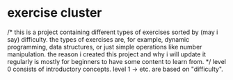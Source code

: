 # exercise cluster

/*  this is a project containing different types of exercises sorted by (may i say) difficulty. the types of exercises are, for example, dynamic programming, data structures, or just simple operations like number manipulation. the reason i created this project and why i will update it regularly is mostly for beginners to have some content to learn from. */
level 0 consists of introductory concepts.
level 1 -> etc. are based on "difficulty".
